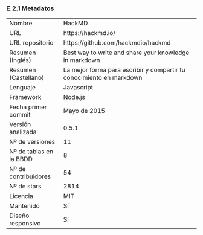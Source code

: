 ### E.2.1 Metadatos

<table>
  <tr>
    <td>Nombre</td>
    <td>HackMD</td>
  </tr>
  <tr>
    <td>URL</td>
    <td>https://hackmd.io/ </td>
  </tr>
  <tr>
    <td>URL repositorio</td>
    <td>https://github.com/hackmdio/hackmd </td>
  </tr>
  <tr>
    <td>Resumen (Inglés)</td>
    <td>Best way to write and share your knowledge in markdown</td>
  </tr>
  <tr>
    <td>Resumen (Castellano)</td>
    <td>La mejor forma para escribir y compartir tu conocimiento en markdown</td>
  </tr>
  <tr>
    <td>Lenguaje</td>
    <td>Javascript</td>
  </tr>
  <tr>
    <td>Framework</td>
    <td>Node.js</td>
  </tr>
  <tr>
    <td>Fecha primer commit</td>
    <td>Mayo de 2015</td>
  </tr>
  <tr>
    <td>Versión analizada</td>
    <td>0.5.1</td>
  </tr>
  <tr>
    <td>Nº de versiones</td>
    <td>11</td>
  </tr>
  <tr>
    <td>Nº de tablas en la BBDD</td>
    <td>8</td>
  </tr>
  <tr>
    <td>Nº de contribuidores</td>
    <td>54</td>
  </tr>
  <tr>
    <td>Nº de stars</td>
    <td>2814</td>
  </tr>
  <tr>
    <td>Licencia</td>
    <td> MIT</td>
  </tr>
  <tr>
    <td>Mantenido</td>
    <td>Sí</td>
  </tr>
  <tr>
    <td>Diseño responsivo</td>
    <td>Sí</td>
  </tr>
</table>


 


